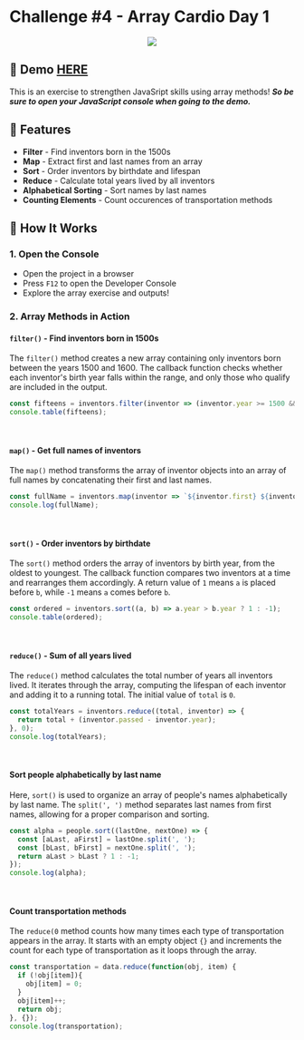 # Challenge #4 - Array Cardio Day 1
<p align="center">
  <img src="https://media.giphy.com/media/XaueAhELecdpTsp9BB/giphy.gif?cid=790b76113ztrnb3eaikfa7dxskkgmtn258wls4byzwiru861&ep=v1_gifs_search&rid=giphy.gif&ct=g" />
</p>

## 📸 Demo [HERE](https://hmothershed.github.io/JavaScript30/04-Array-Cardio-Day-1/)
This is an exercise to strengthen JavaSript skills using array methods! ***So be sure to open your JavaScript console when going to the demo.***

## 🚀 Features
- **Filter** - Find inventors born in the 1500s
- **Map** - Extract first and last names from an array
- **Sort** - Order inventors by birthdate and lifespan
- **Reduce** - Calculate total years lived by all inventors
- **Alphabetical Sorting** - Sort names by last names
- **Counting Elements** - Count occurences of transportation methods

## 🔧 How It Works
### 1. Open the Console
- Open the project in a browser
- Press `F12` to open the Developer Console
- Explore the array exercise and outputs!
  
### 2. Array Methods in Action

#### `filter()` - Find inventors born in 1500s
The `filter()` method creates a new array containing only inventors born between the years 1500 and 1600. The callback function checks whether each inventor's birth year falls within the range, and only those who qualify are included in the output.
```javascript
const fifteens = inventors.filter(inventor => (inventor.year >= 1500 && inventor.year < 1600));
console.table(fifteens);
```
<br>

#### `map()` - Get full names of inventors
The `map()` method transforms the array of inventor objects into an array of full names by concatenating their first and last names.
```javascript
const fullName = inventors.map(inventor => `${inventor.first} ${inventor.last}`);
console.log(fullName);
```
<br>

#### `sort()` - Order inventors by birthdate
The `sort()` method orders the array of inventors by birth year, from the oldest to youngest. The callback function compares two inventors at a time and rearranges them accordingly. A return value of `1` means `a` is placed before `b`, while `-1` means `a` comes before `b`.
```javascript
const ordered = inventors.sort((a, b) => a.year > b.year ? 1 : -1);
console.table(ordered);
```
<br>

#### `reduce()` - Sum of all years lived
The `reduce()` method calculates the total number of years all inventors lived. It iterates through the array, computing the lifespan of each inventor and adding it to a running total. The initial value of `total` is `0`.
```javascript
const totalYears = inventors.reduce((total, inventor) => {
  return total + (inventor.passed - inventor.year);
}, 0);
console.log(totalYears);
```
<br>

#### Sort people alphabetically by last name
Here, `sort()` is used to organize an array of people's names alphabetically by last name. The `split(', ')` method separates last names from first names, allowing for a proper comparison and sorting.
```javascript
const alpha = people.sort((lastOne, nextOne) => {
  const [aLast, aFirst] = lastOne.split(', ');
  const [bLast, bFirst] = nextOne.split(', ');
  return aLast > bLast ? 1 : -1;
});
console.log(alpha);

```
<br>

#### Count transportation methods
The `reduce(0` method counts how many times each type of transportation appears in the array. It starts with an empty object `{}` and increments the count for each type of transportation as it loops through the array.
```javascript
const transportation = data.reduce(function(obj, item) {
  if (!obj[item]){
    obj[item] = 0;
  }
  obj[item]++;
  return obj;
}, {});
console.log(transportation);

```
